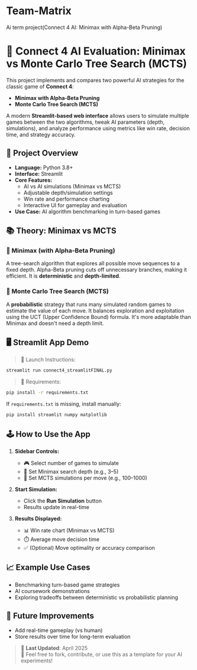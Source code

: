 # Team-Matrix
Ai term project(Connect 4 AI: Minimax with Alpha-Beta Pruning)
# 🤖 Connect 4 AI Evaluation: Minimax vs Monte Carlo Tree Search (MCTS)

This project implements and compares two powerful AI strategies for the classic game of **Connect 4**:

- **Minimax with Alpha-Beta Pruning**
- **Monte Carlo Tree Search (MCTS)**

A modern **Streamlit-based web interface** allows users to simulate multiple games between the two algorithms, tweak AI parameters (depth, simulations), and analyze performance using metrics like win rate, decision time, and strategy accuracy.

## 🧩 Project Overview

- **Language:** Python 3.8+
- **Interface:** Streamlit
- **Core Features:**
  - AI vs AI simulations (Minimax vs MCTS)
  - Adjustable depth/simulation settings
  - Win rate and performance charting
  - Interactive UI for gameplay and evaluation
- **Use Case:** AI algorithm benchmarking in turn-based games


## 📚 Theory: Minimax vs MCTS

### 🔁 Minimax (with Alpha-Beta Pruning)
A tree-search algorithm that explores all possible move sequences to a fixed depth. Alpha-Beta pruning cuts off unnecessary branches, making it efficient. It is **deterministic** and **depth-limited**.

### 🌲 Monte Carlo Tree Search (MCTS)
A **probabilistic** strategy that runs many simulated random games to estimate the value of each move. It balances exploration and exploitation using the UCT (Upper Confidence Bound) formula. It's more adaptable than Minimax and doesn't need a depth limit.

## 🖥️ Streamlit App Demo

> 🔧 Launch Instructions:
```bash
streamlit run connect4_streamlitFINAL.py
```

> 🧪 Requirements:
```bash
pip install -r requirements.txt
```

If `requirements.txt` is missing, install manually:
```bash
pip install streamlit numpy matplotlib
```

## 🕹️ How to Use the App

1. **Sidebar Controls:**
   - 🎮 Select number of games to simulate
   - 🧠 Set Minimax search depth (e.g., 3–5)
   - 🎲 Set MCTS simulations per move (e.g., 100–1000)

2. **Start Simulation:**
   - Click the **Run Simulation** button
   - Results update in real-time

3. **Results Displayed:**
   - 📊 Win rate chart (Minimax vs MCTS)
   - ⏱️ Average move decision time
   - ✅ (Optional) Move optimality or accuracy comparison


## 📈 Example Use Cases

- Benchmarking turn-based game strategies
- AI coursework demonstrations
- Exploring tradeoffs between deterministic vs probabilistic planning

## 📌 Future Improvements

- Add real-time gameplay (vs human)
- Store results over time for long-term evaluation

> 📅 **Last Updated**: April 2025  
> 🔗 Feel free to fork, contribute, or use this as a template for your AI experiments!
